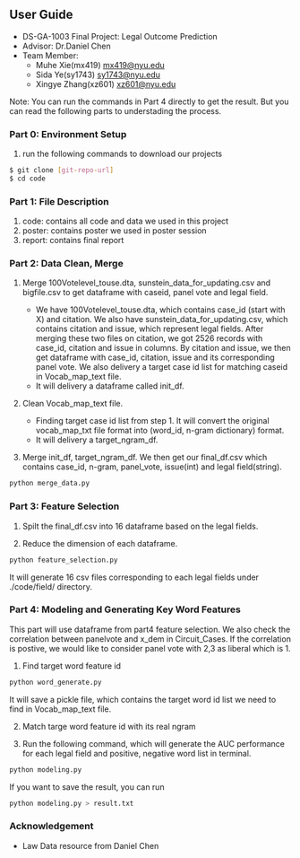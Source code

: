 ## User Guide
- DS-GA-1003  Final Project: Legal Outcome Prediction
- Advisor: Dr.Daniel Chen
- Team Member:
  - Muhe Xie(mx419) mx419@nyu.edu
  - Sida Ye(sy1743) sy1743@nyu.edu
  - Xingye Zhang(xz601) xz601@nyu.edu

Note: You can run the commands in Part 4 directly to get the result. But you can read the following parts to understading the process.

### Part 0: Environment Setup
1. run the following commands to download our projects
``` sh
$ git clone [git-repo-url]
$ cd code
```

### Part 1: File Description
1. code: contains all code and data we used in this project
2. poster: contains poster we used in poster session
3. report: contains final report

### Part 2: Data Clean, Merge

1.  Merge 100Votelevel_touse.dta, sunstein_data_for_updating.csv and bigfile.csv to get dataframe with caseid, panel vote and legal field.
    * We have 100Votelevel_touse.dta, which contains case_id (start with X) and citation. We also have sunstein_data_for_updating.csv, which contains citation and issue, which represent legal fields.  After merging these two files on citation, we got 2526 records with case_id, citation and issue in columns. By citation and issue, we then get dataframe with case_id, citation, issue and its corresponding panel vote. We also delivery a target case id list for matching caseid in Vocab_map_text file.
    * It will delivery a dataframe called init_df.

2. Clean Vocab_map_text file.
    * Finding target case id list from step 1. It will convert the original vocab_map_txt file format into (word_id, n-gram dictionary) format.
    * It will delivery a target_ngram_df.

3. Merge init_df, target_ngram_df. We then get our final_df.csv which contains case_id, n-gram, panel_vote, issue(int) and legal field(string).
```sh
python merge_data.py
```

### Part 3: Feature Selection

1. Spilt the final_df.csv into 16 dataframe based on the legal fields.

2. Reduce the dimension of each dataframe. 

```sh
python feature_selection.py
```
It will generate 16 csv files corresponding to each legal fields under ./code/field/ directory.


### Part 4: Modeling and Generating Key Word Features
This part will use dataframe from part4 feature selection. We also check the correlation between panelvote and x_dem in Circuit_Cases. If the correlation is postive, we would like to consider panel vote with 2,3 as liberal which is 1.

1. Find target word feature id
``` sh
python word_generate.py
```
It will save a pickle file, which contains the target word id list we need to find in Vocab_map_text file.

2. Match targe word feature id with its real ngram

3. Run the following command, which will generate the AUC performance for each legal field and positive, negative word list in terminal.
``` sh
python modeling.py
```
If you want to save the result, you can run
``` sh
python modeling.py > result.txt
```

### Acknowledgement
- Law Data resource from Daniel Chen
